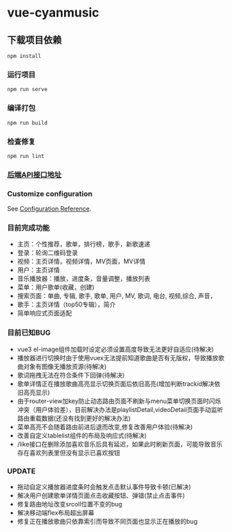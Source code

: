 # vue-cyanmusic

## 下载项目依赖
```
npm install
```

### 运行项目
```
npm run serve
```

### 编译打包
```
npm run build
```

### 检查修复
```
npm run lint
```

### [后端API接口地址](https://github.com/Bomtasticmiss/NeteaseCloudMusicApi.git)

### Customize configuration
See [Configuration Reference](https://cli.vuejs.org/config/).


### 目前完成功能

- 主页：个性推荐，歌单，排行榜，歌手，新歌速递
- 登录：轮询二维码登录
- 视频：主页详情，视频详情，MV页面，MV详情
- 用户：主页详情
- 音乐播放器：播放，进度条，音量调整，播放列表
- 菜单：用户歌单(收藏，创建)
- 搜索页面：单曲, 专辑,  歌手, 歌单, 用户, MV,  歌词,  电台,  视频,综合, 声音，
- 歌手：主页详情（top50专辑），简介
- 简单响应式页面适配

### 目前已知BUG
- vue3 el-image组件加载时设定必须设置高度导致无法更好自适应(待解决)
- 播放器进行切换时由于使用vuex无法提前知道歌曲是否有无版权，导致播放歌曲对象有图像无播放资源(待解决)
- 歌词拖拽无法在符合条件下回弹(待解决)
- 歌单详情正在播放歌曲高亮显示切换页面后依旧高亮(增加判断trackid解决依旧高亮显示)
- 由于router-view加key防止动态路由页面不刷新与menu菜单切换页面时闪烁冲突（用户体验差），目前解决办法是playlistDetail,videoDetail页面手动监听路由重载数据(还没有找到更好的解决办法)
- 菜单高亮不会随着路由前进后退而改变,修复改善用户体验(待解决)
- 改善自定义tablelist组件的布局及响应式(待解决)
- /like接口在删除添加喜欢音乐后具有延迟，如果此时刷新页面，可能导致音乐存在喜欢列表里但没有显示已喜欢按钮
### UPDATE
- 拖动自定义播放器进度条时会触发点击默认事件导致卡顿(已解决)
- 解决用户创建歌单详情页面点击收藏按钮、弹错(禁止点击事件)
- 修复路由地址改变srcoll位置不变的bug
- 解决移动端flex布局超出屏幕
- 修复正在播放歌曲只依靠索引而导致不同页面也显示正在播放的bug 

